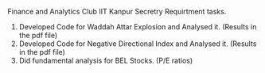 Finance and Analytics Club IIT Kanpur Secretry Requirtment tasks.

1) Developed Code for Waddah Attar Explosion and Analysed it. (Results in the pdf file)
2) Developed Code for Negative Directional Index and Analysed it. (Results in the pdf file)
3) Did fundamental analysis for BEL Stocks. (P/E ratios)

